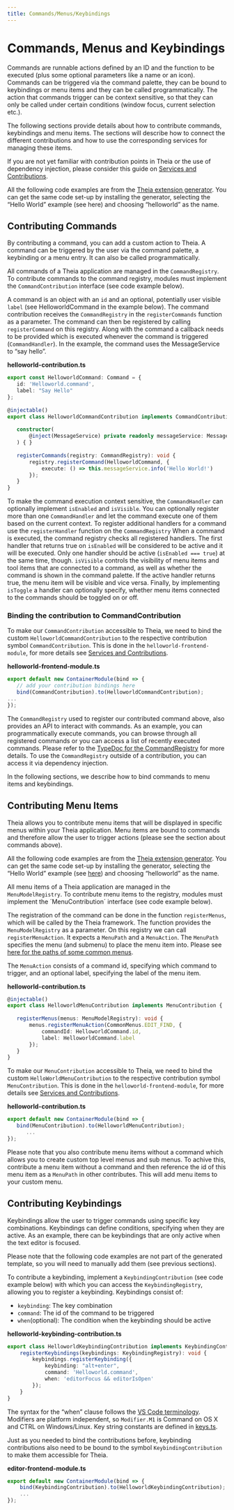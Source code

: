 ```yaml
---
title: Commands/Menus/Keybindings
---
```


# Commands, Menus and Keybindings

Commands are runnable actions defined by an ID and the function to be executed (plus some optional parameters like a name or an icon). Commands can be triggered via the command palette, they can be bound to keybindings or menu items and they can be called programmatically. The action that commands trigger can be context sensitive, so that they can only be called under certain conditions (window focus, current selection etc.).

The following sections provide details about how to contribute commands, keybindings and menu items. The sections will describe how to connect the different contributions and how to use the corresponding services for managing these items.

If you are not yet familiar with contribution points in Theia or the use of dependency injection, please consider this guide on [Services and Contributions](https://theia-ide.org/docs/services_and_contributions/).

All the following code examples are from the [Theia extension generator](https://github.com/eclipse-theia/generator-theia-extension). You can get the same code set-up by installing the generator, selecting the “Hello World” example (see here) and choosing “helloworld” as the name. 

## Contributing Commands

By contributing a command, you can add a custom action to Theia. A command can be triggered by the user via the command palette, a keybinding or a menu entry. It can also be called programmatically.

All commands of a Theia application are managed in the `CommandRegistry`. To contribute commands to the command registry, modules must implement the `CommandContribution` interface (see code example below). 

A command is an object with an `id` and an optional, potentially user visible `label` (see HelloworldCommand in the example below). The command contribution receives the `CommandRegistry` in the `registerCommands` function as a parameter. The command can then be registered by calling `registerCommand` on this registry. Along with the command a callback needs to be provided which is executed whenever the command is triggered (`CommandHandler`). In the example, the command uses the MessageService to “say hello”. 

**helloworld-contribution.ts**
```typescript
export const HelloworldCommand: Command = {
   id: 'Helloworld.command',
   label: "Say Hello"
};
 
@injectable()
export class HelloworldCommandContribution implements CommandContribution {
 
   constructor(
       @inject(MessageService) private readonly messageService: MessageService,
   ) { }
 
   registerCommands(registry: CommandRegistry): void {
       registry.registerCommand(HelloworldCommand, {
           execute: () => this.messageService.info('Hello World!')
       });
   }
}

```

To make the command execution context sensitive, the `CommandHandler` can optionally implement `isEnabled` and `isVisible`. You can optionally register more than one `CommandHandler` and let the command execute one of them based on the current context. To register additional handlers for a command use the `registerHandler` function on the `CommandRegistry`
When a command is executed, the command registry checks all registered handlers. The first handler that returns true on `isEnabled` will be considered to be active and it will be executed. Only one handler should be active (`isEnabled === true`) at the same time, though. `isVisible` controls the visibility of menu items and tool items that are connected to a command, as well as whether the command is shown in the command palette.  If the active handler returns true, the menu item will be visible and vice versa.
Finally, by implementing `isToggle` a handler can optionally specify, whether menu items connected to the commands should be toggled on or off.

### Binding the contribution to CommandContribution

To make our `CommandContribution` accessible to Theia, we need to bind the custom `HelloworldCommandContribution` to the respective contribution symbol `CommandContribution`. This is done in the `helloworld-frontend-module`, for more details see [Services and Contributions](https://theia-ide.org/docs/services_and_contributions/).

**helloworld-frontend-module.ts**
```typescript
export default new ContainerModule(bind => {
   // add your contribution bindings here
   bind(CommandContribution).to(HelloworldCommandContribution);
...
});
```

The `CommandRegistry` used to register our contributed command above, also provides an API to interact with commands. As an example, you can programmatically execute commands, you can browse through all registered commands or you can access a list of recently executed commands. Please refer to the [TypeDoc for the CommandRegistry](https://eclipse-theia.github.io/theia/docs/next/classes/core.commandregistry-1.html) for more details. To use the `CommandRegistry` outside of a contribution, you can access it via dependency injection.

In the following sections, we describe how to bind commands to menu items and keybindings.

## Contributing Menu Items

Theia allows you to contribute menu items that will be displayed in specific menus within your Theia application. Menu items are bound to commands and therefore allow the user to trigger actions (please see the section about commands above).

All the following code examples are from the [Theia extension generator](https://github.com/eclipse-theia/generator-theia-extension). You can get the same code set-up by installing the generator, selecting the “Hello World” example (see [here](https://github.com/eclipse-theia/generator-theia-extension)) and choosing “helloworld” as the name.

All menu items of a Theia application are managed in the `MenuModelRegistry`. To contribute menu items to the registry, modules must implement the ´MenuContribution´ interface (see code example below). 

The registration of the command can be done in the function `registerMenus`, which will be called by the Theia framework. The function provides the `MenuModelRegistry` as a parameter. On this registry we can call `registerMenuAction`. It expects a `MenuPath` and a `MenuAction`. The `MenuPath` specifies the menu (and submenu) to place the menu item into. Please see [here for the paths of some common menus](https://eclipse-theia.github.io/theia/docs/next/modules/core.commonmenus-1.html).

The `MenuAction` consists of a command id, specifying which command to trigger, and an optional label, specifying the label of the menu item.

**helloworld-contribution.ts**
```typescript
@injectable()
export class HelloworldMenuContribution implements MenuContribution {
 
   registerMenus(menus: MenuModelRegistry): void {
       menus.registerMenuAction(CommonMenus.EDIT_FIND, {
           commandId: HelloworldCommand.id,
           label: HelloworldCommand.label
       });
   }
}
```

To make our `MenuContribution` accessible to Theia, we need to bind the custom `HelloWorldMenuContribution` to the respective contribution symbol `MenuContribution`. This is done in the `helloworld-frontend-module`, for more details see [Services and Contributions](https://theia-ide.org/docs/services_and_contributions/).

**helloworld-contribution.ts**
```typescript
export default new ContainerModule(bind => {
   bind(MenuContribution).to(HelloworldMenuContribution);
      ...
});

```

Please note that you also contribute menu items without a command which allows you to create custom top level menus and sub menus. To achive this, contribute a menu item without a command and then reference the id of this menu item as a `MenuPath` in other contributes. This will add menu items to your custom menu.

## Contributing Keybindings

Keybindings allow the user to trigger commands using specific key combinations. Keybindings can define conditions, specifying when they are active. As an example, there can be keybindings that are only active when the text editor is focused.

Please note that the following code examples are not part of the generated template, so you will need to manually add them (see previous sections).

To contribute a keybinding, implement a `KeybindingContribution` (see code example below) with which you can access the `KeybindingRegistry`, allowing you to register a keybinding. Keybindings consist of:

* `keybinding`: The key combination
* `command`: The id of the command to be triggered
* `when`(optional): The condition when the keybinding should be active


**helloworld-keybinding-contribution.ts**
```typescript
export class HelloworldKeybindingContribution implements KeybindingContribution {
    registerKeybindings(keybindings: KeybindingRegistry): void {
        keybindings.registerKeybinding({
            keybinding: "alt+enter",
            command: 'Helloworld.command',
            when: 'editorFocus && editorIsOpen'
        });
    }
}
```

The syntax for the “when” clause follows the [VS Code terminology](https://code.visualstudio.com/docs/getstarted/keybindings#_when-clause-contexts). Modifiers are platform independent, so `Modifier.M1` is Command on OS X and CTRL on Windows/Linux. Key string constants are defined in [keys.ts](https://github.com/eclipse-theia/theia/blob/master/packages/core/src/browser/keyboard/keys.ts).

Just as you needed to bind the contributions before, keybinding contributions also need to be bound to the symbol `KeybindingContribution` to make them accessible for Theia.


**editor-frontend-module.ts**
```typescript
export default new ContainerModule(bind => {
    bind(KeybindingContribution).to(HelloworldKeybindingContribution);
    ...
});

```
